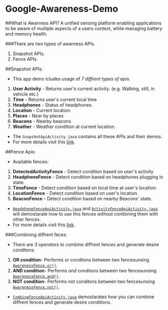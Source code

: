 # Google-Awareness-Demo

##What is Awarness API?
A unified sensing platform enabling applications to be aware of multiple aspects of a users context, while managing battery and memory health.

###There are two types of awarness APIs. 
1. Snapshot APIs.
2. Fence  APIs.

##Snapshot APIs:
* This app demo icludes usage of _7 diffrent types of apis_.
1. **User Activity** - Returns user's current activity. (e.g. Walking, still, in vehicle etc.)
2. **Time** - Returns user's current local time
3. **Headphones** - Status of headphones.
4. **Location** - Current location
5. **Places** - Near by places
6. **Beacons** - Nearby beacons
7. **Weather** - Weather condition at current location.
* The `SnapshotApiActivity.java` contains all these APIs and their demos.
* For more details visit this [link](https://developers.google.com/awareness/android-api/snapshot-api-overview).

##Fence Apis:
* Available fences:
1. **DetectedActivityFence** - Detect condition based on user's activity
2. **HeadphoneFence** - Detect condition based on headphones plugging in state.
3. **TimeFence** - Detect condition based on local time at user's location.
4. **LocationFence** - Detect condition based on user's location.
5. **BeaconFence** - Detect condition based on nearby Beacons' state.
* [`HeadphoneFenceApiActivity.java`](https://github.com/CommonUtils/Google-Awareness-Demo/blob/master/app/src/main/java/example/awarnessapi/HeadphoneFenceApiActivity.java) and [`ActivityFenceApiActivity.java`](https://github.com/CommonUtils/Google-Awareness-Demo/blob/master/app/src/main/java/example/awarnessapi/ActivityFanceApiDemo.java) will demostarate how to use this fences without combining them with other fences.
* For more details visit this [link](https://developers.google.com/awareness/android-api/fence-api-overview).

###Combining diffrent feces: 
* There are _3 operators_ to combine diffrent fences and generate desire conditons: 
1. **OR condition**- Performs _or_ conditons between two fencesunsing [`AwarenessFence.or()`](https://developers.google.com/android/reference/com/google/android/gms/awareness/fence/AwarenessFence.html#or(com.google.android.gms.awareness.fence.AwarenessFence...)).
2. **AND condition**- Performs _and_ conditons between two fencesunsing [`AwarenessFence.and()`](https://developers.google.com/android/reference/com/google/android/gms/awareness/fence/AwarenessFence.html#and(com.google.android.gms.awareness.fence.AwarenessFence...)).
3. **NOT condition**- Performs _not_ conditons between two fencesunsing [`AwarenessFence.not()`](https://developers.google.com/android/reference/com/google/android/gms/awareness/fence/AwarenessFence.html#not(com.google.android.gms.awareness.fence.AwarenessFence)).
* [`CombineFenceApiActivity.java`](https://github.com/CommonUtils/Google-Awareness-Demo/blob/master/app/src/main/java/example/awarnessapi/CombineFenceApiActivity.java) demostarates how you can combine diffrent fences and generate desire conditions.
